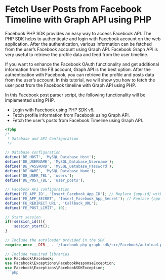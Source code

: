 # Fetch User Posts from Facebook Timeline with Graph API using PHP

Facebook PHP SDK provides an easy way to access Facebook API. The PHP SDK helps to authenticate and login with Facebook account on the web application. After the authentication, various information can be fetched from the user’s Facebook account using Graph API. Facebook Graph API is very useful to retrieve the profile data and feed from the user timeline.

If you want to enhance the Facebook OAuth functionality and get additional information from the FB account, Graph API is the best option. After the authentication with Facebook, you can retrieve the profile and posts data from the user’s account. In this tutorial, we will show you how to fetch the user post from the Facebook timeline with Graph API using PHP.

In this Facebook post parser script, the following functionality will be implemented using PHP.

- Login with Facebook using PHP SDK v5.
- Fetch profile information from Facebook using Graph API.
- Fetch the user’s posts from Facebook Timeline using Graph API.

```php
<?php 
/* 
 * Database and API Configuration 
 */ 
 
// Database configuration 
define('DB_HOST', 'MySQL_Database_Host'); 
define('DB_USERNAME', 'MySQL_Database_Username'); 
define('DB_PASSWORD', 'MySQL_Database_Password'); 
define('DB_NAME', 'MySQL_Database_Name'); 
define('DB_USER_TBL', 'users'); 
define('DB_POST_TBL', 'user_posts'); 
 
// Facebook API configuration 
define('FB_APP_ID', 'Insert_Facebook_App_ID'); // Replace {app-id} with your app id 
define('FB_APP_SECRET', 'Insert_Facebook_App_Secret'); // Replace {app-secret} with your app secret 
define('FB_REDIRECT_URL', 'Callback_URL');  
define('FB_POST_LIMIT', 10); 
 
// Start session 
if(!session_id()){ 
    session_start(); 
} 
 
// Include the autoloader provided in the SDK 
require_once __DIR__ . '/facebook-php-graph-sdk/src/Facebook/autoload.php'; 
 
// Include required libraries 
use Facebook\Facebook; 
use Facebook\Exceptions\FacebookResponseException; 
use Facebook\Exceptions\FacebookSDKException; 
```php